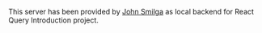 This server has been provided by [John Smilga](https://johnsmilga.com) as local backend for React Query Introduction project.
